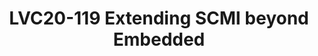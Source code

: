 ---
categories:
- lvc20
description: The ARM SCMI specification provides a standardized interface for OS/Firmware
  coordinated power management. SCMI has been adopted today for platforms primarily
  targeted at the mobile/client/embedded segment. As Arm-based SoCs increasingly find
  their way into Infrastructure and Automotive, standardizing Power Management in
  products targeted at these segments becomes a necessity to prevent software fragmentation.<br><br>In
  this session we will explore how SCMI can be extended to standardize power management
  for Arm-based SoCs targeted at Infrastructure and Automotive. We will look at how
  SCMI can work through ACPI which is commonly used in most kernels targeted at the
  Infrastructure space. We would also have a look at how an Automotive Power Management
  stack can be setup with the help of SCMI.
image: /assets/images/featured-images/lvc20/LVC20-119.png
session_id: LVC20-119
session_room: '[Track 2] Linux/Android'
session_slot:
  end_time: 2020-09-22 15:25
  start_time: 2020-09-22 15:00
session_speakers:
- speaker_bio: Souvik is a Principal Engineer in the Architecture and Technology Group
    at Arm, where his primary areas of focus are System and Power Management software
    standards and specifications. Souvik&#39;s primary experience is in architecture
    and development of Power Management stacks on various OS and Firmware technologies.
    Prior to working at ARM, he was involved in Android Power &amp; Performance Management
    on various generations of Intel Atom platforms, and in Symbian/Windows Power Management
    on the Nomadik &amp; NovaThor series of SoCs.
  speaker_company: Arm Ltd.
  speaker_image: http://avatars.sched.co/2/02/7234982/avatar.jpg.320x320px.jpg?447
  speaker_name: Souvik Chakravarty
  speaker_position: Principal Software Engineer
  speaker_role: attendee, speaker
session_track: Power Management
tag: session
tags: Power Management
title: LVC20-119 Extending SCMI beyond Embedded
---